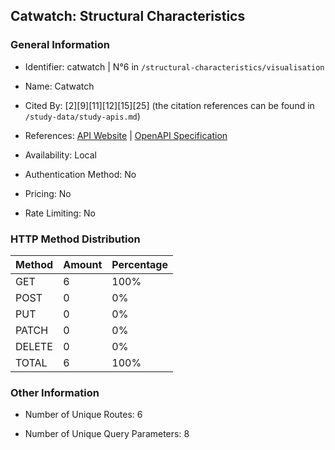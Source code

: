 ## Catwatch: Structural Characteristics

### General Information

- Identifier: catwatch | N°6 in `/structural-characteristics/visualisation`

- Name: Catwatch

- Cited By: [2][9][11][12][15][25] (the citation references can be found in `/study-data/study-apis.md`)

- References: [API Website](https://github.com/zalando-incubator/catwatch) | [OpenAPI Specification](https://github.com/WebFuzzing/EMB/blob/master/openapi-swagger/catwatch.json)

- Availability: Local

- Authentication Method: No

- Pricing: No

- Rate Limiting: No

### HTTP Method Distribution

| Method | Amount | Percentage |
|--------|--------|------------|
| GET | 6 | 100% |
| POST | 0 | 0% |
| PUT | 0 | 0% |
| PATCH | 0 | 0% |
| DELETE | 0 | 0% |
| TOTAL | 6 | 100% |

### Other Information

- Number of Unique Routes: 6

- Number of Unique Query Parameters: 8
